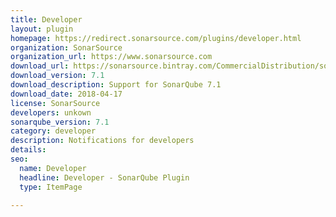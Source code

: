 ```yaml
---
title: Developer
layout: plugin
homepage: https://redirect.sonarsource.com/plugins/developer.html
organization: SonarSource
organization_url: https://www.sonarsource.com
download_url: https://sonarsource.bintray.com/CommercialDistribution/sonar-developer-plugin/sonar-developer-plugin-7.1.jar
download_version: 7.1
download_description: Support for SonarQube 7.1
download_date: 2018-04-17
license: SonarSource
developers: unkown
sonarqube_version: 7.1
category: developer
description: Notifications for developers
details: 
seo: 
  name: Developer
  headline: Developer - SonarQube Plugin
  type: ItemPage

---
```

